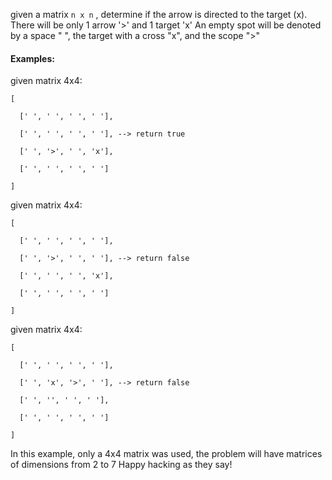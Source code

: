 
given a matrix `n x n` , determine if the arrow is directed to the target (x).
There will be only 1 arrow '>' and 1 target 'x'
An empty spot will be denoted by a space " ", the target with a cross "x", and the scope ">"

#### Examples:

given matrix 4x4:

```
[

  [' ', ' ', ' ', ' '],

  [' ', ' ', ' ', ' '], --> return true

  [' ', '>', ' ', 'x'],

  [' ', ' ', ' ', ' ']

] 
```

given matrix 4x4:

```
[

  [' ', ' ', ' ', ' '],

  [' ', '>', ' ', ' '], --> return false

  [' ', ' ', ' ', 'x'],

  [' ', ' ', ' ', ' ']

] 
```

given matrix 4x4:

```
[

  [' ', ' ', ' ', ' '],

  [' ', 'x', '>', ' '], --> return false

  [' ', '', ' ', ' '],

  [' ', ' ', ' ', ' ']

] 
```

In this example, only a 4x4 matrix was used, the problem will have matrices of dimensions from 2 to 7
Happy hacking as they say!
